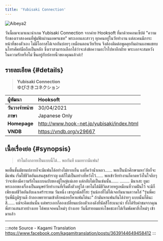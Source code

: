```yaml
---
title: 'Yubisaki Connection'
---
```


![Aibeya2](/img/visualnovel/preview/aibeya2.jpeg)

วันนี้ผมจะมาแนะนำเกม Yubisaki Connection จากค่าย Hooksoft ที่มาด้วยคอนเซ็ปต์ "ความรักของเราสองคนที่ฟูมฟักผ่านแอพฯแชท"
พระเอกและสาวๆ ทุกคนอยู่ในวัยทำงาน แต่ละคนมีภาระหน้าที่ของตัวเอง ไม่มีโอกาสได้เจอกันบ่อยๆ เหมือนตอนวัยเรียน จึงต้องติดต่อพูดคุยกันผ่านแอพแชทบนโทรศัพท์มือถือเป็นหลัก ซึ่งเราสามารถเลือกได้ว่าจะส่งข้อความอะไรไปหาอีกฝ่าย
พระเอกจะสมหวังในความรักหรือไม่ ขึ้นอยู่กับปลายนิ้วของคุณแล้วล่ะ!

## รายละเอียด {#details}

> **Yubisaki Connection**  
> **ゆびさきコネクション**

| ผู้พัฒนา | Hooksoft |
| :---- | :---- |
| **วันวางจำหน่าย** | 30/04/2021 |
| **ภาษา** | Japanese Only |
| **Homepage** | http://www.hook-net.jp/yubisaki/index.html |
| **VNDB** | https://vndb.org/v29667 |

## เนื้อเรื่องย่อ {#synopsis}

> ทำไมถึงกลายเป็นแบบนี้ได้...
> พอกันที ผมอยากมีแฟน!

พอขึ้นชั้นมัธยมปลายก็จะมีแฟนได้อย่างไม่ยากเย็น แต่ก็คว้าน้ำเหลว......
พอเป็นนักศึกษามหา'ลัยก็จะมีแฟน เริ่มใช้ชีวิตอันแสนสุขสำราญ แต่ก็ไม่เป็นอย่างที่หวังไว้......
พอเข้าวัยทำงานก็คาดหวังในใจลึกๆ ว่าจะต้องมีความรักในแบบฉบับของผู้ใหญ่แน่เลย แต่กลับไม่เป็นเช่นนั้น......
........
มินาเสะ ยูมะ พระเอกของเรื่องเป็นมนุษย์วัยทำงานที่เริ่มตั้งตัวอยู่ได้ เขาไม่ได้มีชีวิตสวยหรูเหมือนที่วาดฝันไว้ จะมีก็เพียงแต่ชีวิตอันอับเฉาเศร้าระทม
วันหนึ่ง เขาถูกนัตสึโฮะ รุ่นน้องที่ไม่ได้เจอกันนานตวาดใส่
"รุ่นพี่คะ รุ่นพี่มีภูมิฐานดี ถ้าลองพยายามเข้าสักหน่อยก็หาแฟนได้นะ"
ถ้ามันหาแฟนกันได้ง่ายๆ แบบนั้นก็ดีนะสิ......
แม้จะคิดเช่นนั้น แต่พระเอกก็ลองเปลี่ยนแปลงตัวเองดังที่นัตสึโฮะแนะนำ ทั้งได้รับคำชมจากคุณพี่สาวแสนสวยบ้างเอย ได้พบเจอคนใหม่ๆ บ้างเอย วันนี้สายลมแห่งโชคชะตาได้เริ่มพัดพาสิ่งใหม่ๆ เข้ามาแล้ว

---
:::note Source - Kagami Translation
https://www.facebook.com/kagamitranslation/posts/3639144649458412
:::